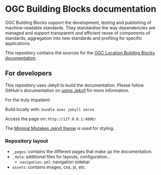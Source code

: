 # OGC Building Blocks documentation

OGC Building Blocks support the development, testing and publishing of machine-readable standards. They standardise the way dependencies are managed and support transparent and efficient reuse of components of standards, aggregation into new standards and profiling for specific applications.

This repository contains the sources for the
[OGC Location Building Blocks documentation](https://ogcincubator.github.io/bblocks-docs).

## For developers

This repository uses Jekyll to build the documentation. Please follow GitHub's documentation
on [using Jekyll](https://docs.github.com/en/pages/setting-up-a-github-pages-site-with-jekyll/testing-your-github-pages-site-locally-with-jekyll)
for more information.

For the truly impatient:

Build locally with:
`bundle exec jekyll serve`

Access the page on:
`http://127.0.0.1:4000/`

The [Minimal Mistakes Jekyll theme](https://mmistakes.github.io/minimal-mistakes/) is used for styling.

### Repository layout

* `_pages`: contains the different pages that make up the documentation.
* `_data`: additional files for layouts, configuration...
  * `navigation.yml`: navigation sidebar
* `assets`: contains images, css, js, etc.
